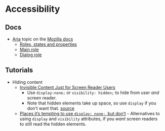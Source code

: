 # Accessibility

## Docs

- [Aria](https://developer.mozilla.org/en-US/docs/Web/Accessibility/ARIA) topic on the [Mozilla docs](https://developer.mozilla.org)
    - [Roles, states and properties](https://developer.mozilla.org/en-US/docs/Web/Accessibility/ARIA/ARIA_Techniques)
    - [Main role](https://developer.mozilla.org/en-US/docs/Web/Accessibility/ARIA/Roles/Main_role)
    - [Dialog role](https://developer.mozilla.org/en-US/docs/Web/Accessibility/ARIA/Roles/dialog_role)

## Tutorials

- Hiding content
    - [Invisible Content Just for Screen Reader Users](https://webaim.org/techniques/css/invisiblecontent/)
        - Use `display:none;` or `visibility: hidden;` to hide from user _and_ screen reader. 
        - Note that hidden elements take up space, so use `display` if you don't want that. [source](https://www.w3schools.com/cssref/pr_class_visibility.asp)
    - [Places it’s tempting to use `display: none;`, but don’t](https://css-tricks.com/places-its-tempting-to-use-display-none-but-dont/) - Alternatives to using `display` and `visibility` attributes, if you _want_ screen readers to still read the hidden elements.
